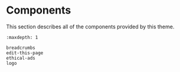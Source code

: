 # Components

This section describes all of the components provided by this theme.

```{toctree}
:maxdepth: 1

breadcrumbs
edit-this-page
ethical-ads
logo
```
